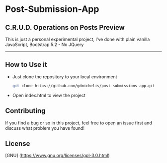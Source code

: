 # Post-Submission-App
## C.R.U.D. Operations on Posts Preview
This is just a personal experimental project, I've done with plain vanilla JavaScript, Bootstrap 5.2 - No JQuery
___

## How to Use it
 * Just clone the repository  to your local environment 
      ```bash
      git clone https://github.com/gdmichelis/post-submissions-app.git 
      ````
 * Open index.html to view the project

 ## Contributing
 If you find a bug or so in this project, feel free to open an issue first and discuss what problem you have found! 

 ## License
 [GNU] (https://www.gnu.org/licenses/gpl-3.0.html)